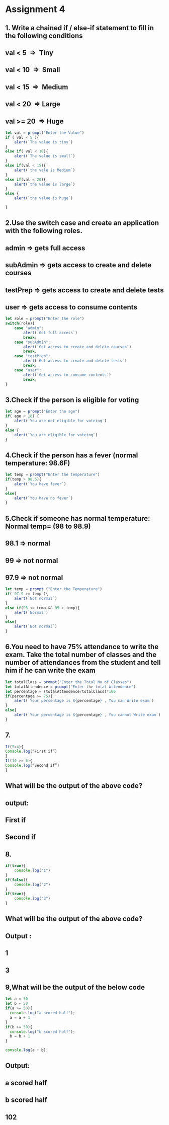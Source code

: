 # Assignment 4
## 1. Write a chained if / else-if statement to fill in the following conditions
## val  < 5  =>  Tiny
## val  < 10  =>  Small
## val  < 15  =>  Medium
## val  < 20  => Large
## val  >= 20  => Huge 
``` js
let val = prompt("Enter the Value")
if ( val < 5 ){
    alert(`The value is tiny`)
}
else if( val < 10){
    alert(`The value is small`)
}
else if(val < 15){
    alert(`the vale is Medium`)
}
else if(val < 20){
    alert(`the value is large`)
}
else {
    alert(`the value is huge`)

}
```

## 2.Use the switch case and create an application with the following roles.
## admin => gets full access
## subAdmin => gets access to create and delete courses
## testPrep => gets access to create and delete tests
## user => gets access to consume contents
``` js
let role = prompt("Enter the role")
switch(role){
    case "admin":
        alert(`Get full access`)
        break;
    case "subAdmin":
        alert(`Get access to create and delete courses`)
        break;
    case "testPrep":
        alert(`Get access to create and delete tests`)
        break;
    case "user":
        alert(`Get access to consume contents`)
        break;   
}
```
## 3.Check if the person is eligible for voting
``` js
let age = prompt("Enter the age")
if( age < 18) {
    alert(`You are not eligible for voteing`)
}
else {
    alert(`You are eligible for voteing`)
}
```

## 4.Check if the person has a fever (normal temperature: 98.6F)
``` js
let temp = prompt("Enter the temperature")
if(temp > 98.6){
    alert(`You have fever`)
}
else{
    alert(`You have no fever`)
}
```

## 5.Check if someone has normal temperature: Normal temp= (98 to 98.9)
## 98.1 => normal
## 99 => not normal
## 97.9 => not normal

``` js
let temp = prompt ("Enter the Temperature")
if( 97.9 >= temp ){
    alert(`Not normal`)
}
else if(98 <= temp && 99 > temp){
    alert(`Normal`)
}
else{
    alert(`Not normal`)
}
```

## 6.You need to have 75% attendance to write the exam. Take the total number of classes and the number of attendances from the student and tell him if he can write the exam
```js
let totalClass = prompt("Enter the Total No of Classes")
let totalAttendence = prompt("Enter the total Attendence")
let percentage = (totalAttendence/totalClass)*100
if(percentage >= 75){
    alert(`Your percentage is ${percentage} , You can Write exam`)
}
else{
    alert(`Your percentage is ${percentage} , You cannot Write exam`)
}
```

## 7.
```js
If(5>4){
Console.log(“First if”)
}
If(10 >= 6){
Console.log(“Second if”)
}
```
## What will be the output of the above code?

## output:
## First if
## Second if

## 8.
``` js
if(true){
    console.log("1")
}
if(false){
    console.log("2")
}
if(true){
    console.log("3")
}
```

## What will be the output of the above code?
## Output :
## 1
## 3

## 9,What will be the output of the below code 
``` js
let a = 50
let b = 50
if(a >= 50){
  console.log("a scored half");
  a = a + 1
}
if(b >= 50){
  console.log("b scored half");
  b = b + 1
}

console.log(a + b);
```
## Output:
## a scored half
## b scored half
## 102